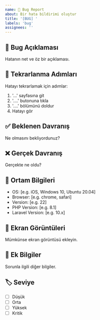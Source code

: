 ```yaml
---
name: 🐛 Bug Report
about: Bir hata bildirimi oluştur
title: '[BUG] '
labels: 'bug'
assignees: ''
---
```


## 🐛 Bug Açıklaması
Hatanın net ve öz bir açıklaması.

## 🔄 Tekrarlanma Adımları
Hatayı tekrarlamak için adımlar:
1. '...' sayfasına git
2. '....' butonuna tıkla
3. '....' bölümünü doldur
4. Hatayı gör

## ✅ Beklenen Davranış
Ne olmasını bekliyordunuz?

## ❌ Gerçek Davranış
Gerçekte ne oldu?

## 📱 Ortam Bilgileri
 - OS: [e.g. iOS, Windows 10, Ubuntu 20.04]
 - Browser: [e.g. chrome, safari]
 - Version: [e.g. 22]
 - PHP Version: [e.g. 8.1]
 - Laravel Version: [e.g. 10.x]

## 📸 Ekran Görüntüleri
Mümkünse ekran görüntüsü ekleyin.

## 📝 Ek Bilgiler
Sorunla ilgili diğer bilgiler.

## 🏷️ Seviye
- [ ] Düşük
- [ ] Orta  
- [ ] Yüksek
- [ ] Kritik
